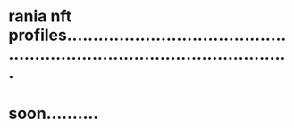 # rania nft profiles................................................................................................
# soon..........
